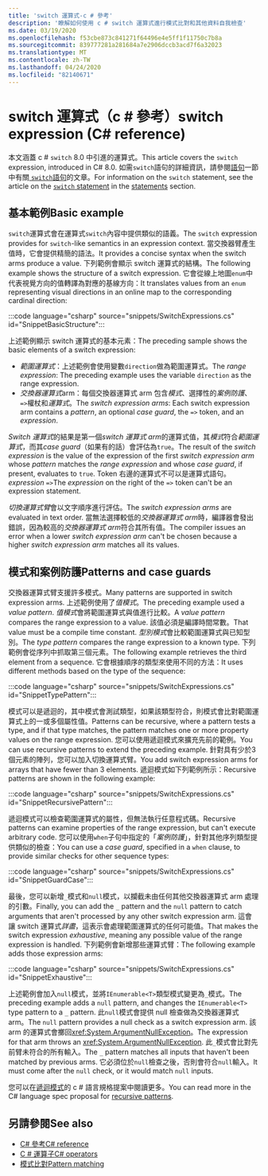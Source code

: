 ```yaml
---
title: 'switch 運算式-c # 參考'
description: '瞭解如何使用 c # switch 運算式進行模式比對和其他資料自我檢查'
ms.date: 03/19/2020
ms.openlocfilehash: f53cbe873c841271f64496e4e5ff1f11750c7b8a
ms.sourcegitcommit: 839777281a281684a7e2906dccb3acd7f6a32023
ms.translationtype: MT
ms.contentlocale: zh-TW
ms.lasthandoff: 04/24/2020
ms.locfileid: "82140671"
---
```

# <a name="switch-expression-c-reference"></a><span data-ttu-id="318e6-103">switch 運算式（c # 參考）</span><span class="sxs-lookup"><span data-stu-id="318e6-103">switch expression (C# reference)</span></span>

<span data-ttu-id="318e6-104">本文涵蓋 c # `switch` 8.0 中引進的運算式。</span><span class="sxs-lookup"><span data-stu-id="318e6-104">This article covers the `switch` expression, introduced in C# 8.0.</span></span> <span data-ttu-id="318e6-105">如需`switch`語句的詳細資訊，請參閱[語句](../keywords/index.md)一節中有關[ `switch`語句](../keywords/switch.md)的文章。</span><span class="sxs-lookup"><span data-stu-id="318e6-105">For information on the `switch` statement, see the article on the [`switch` statement](../keywords/switch.md) in the [statements](../keywords/index.md) section.</span></span>

## <a name="basic-example"></a><span data-ttu-id="318e6-106">基本範例</span><span class="sxs-lookup"><span data-stu-id="318e6-106">Basic example</span></span>

<span data-ttu-id="318e6-107">`switch`運算式會在運算式`switch`內容中提供類似的語義。</span><span class="sxs-lookup"><span data-stu-id="318e6-107">The `switch` expression provides for `switch`-like semantics in an expression context.</span></span> <span data-ttu-id="318e6-108">當交換器臂產生值時，它會提供精簡的語法。</span><span class="sxs-lookup"><span data-stu-id="318e6-108">It provides a concise syntax when the switch arms produce a value.</span></span> <span data-ttu-id="318e6-109">下列範例會顯示 switch 運算式的結構。</span><span class="sxs-lookup"><span data-stu-id="318e6-109">The following example shows the structure of a switch expression.</span></span> <span data-ttu-id="318e6-110">它會從線上地圖`enum`中代表視覺方向的值轉譯為對應的基線方向：</span><span class="sxs-lookup"><span data-stu-id="318e6-110">It translates values from an `enum` representing visual directions in an online map to the corresponding cardinal direction:</span></span>

:::code language="csharp" source="snippets/SwitchExpressions.cs" id="SnippetBasicStructure":::

<span data-ttu-id="318e6-111">上述範例顯示 switch 運算式的基本元素：</span><span class="sxs-lookup"><span data-stu-id="318e6-111">The preceding sample shows the basic elements of a switch expression:</span></span>

- <span data-ttu-id="318e6-112">*範圍運算式*：上述範例會使用變數`direction`做為範圍運算式。</span><span class="sxs-lookup"><span data-stu-id="318e6-112">The *range expression*: The preceding example uses the variable `direction` as the range expression.</span></span>
- <span data-ttu-id="318e6-113">*交換器運算式*arm：每個交換器運算式 arm 包含*模式*、選擇性的*案例防護*、 `=>`權杖和*運算式*。</span><span class="sxs-lookup"><span data-stu-id="318e6-113">The *switch expression arms*: Each switch expression arm contains a *pattern*, an optional *case guard*, the `=>` token, and an *expression*.</span></span>

<span data-ttu-id="318e6-114">*Switch 運算式*的結果是第一個*switch 運算式 arm*的運算式值，其*模式*符合*範圍運算式*，而其*case guard*（如果有的話）會評估為`true`。</span><span class="sxs-lookup"><span data-stu-id="318e6-114">The result of the *switch expression* is the value of the expression of the first *switch expression arm* whose *pattern* matches the *range expression* and whose *case guard*, if present, evaluates to `true`.</span></span> <span data-ttu-id="318e6-115">Token 右邊的運算式不可以是運算式語句。 *expression* `=>`</span><span class="sxs-lookup"><span data-stu-id="318e6-115">The *expression* on the right of the `=>` token can't be an expression statement.</span></span>

<span data-ttu-id="318e6-116">*切換運算式臂*會以文字順序進行評估。</span><span class="sxs-lookup"><span data-stu-id="318e6-116">The *switch expression arms* are evaluated in text order.</span></span> <span data-ttu-id="318e6-117">當無法選擇較低的*交換器運算式 arm*時，編譯器會發出錯誤，因為較高的*交換器運算式 arm*符合其所有值。</span><span class="sxs-lookup"><span data-stu-id="318e6-117">The compiler issues an error when a lower *switch expression arm* can't be chosen because a higher *switch expression arm* matches all its values.</span></span>

## <a name="patterns-and-case-guards"></a><span data-ttu-id="318e6-118">模式和案例防護</span><span class="sxs-lookup"><span data-stu-id="318e6-118">Patterns and case guards</span></span>

<span data-ttu-id="318e6-119">交換器運算式臂支援許多模式。</span><span class="sxs-lookup"><span data-stu-id="318e6-119">Many patterns are supported in switch expression arms.</span></span> <span data-ttu-id="318e6-120">上述範例使用了*值模式*。</span><span class="sxs-lookup"><span data-stu-id="318e6-120">The preceding example used a *value pattern*.</span></span> <span data-ttu-id="318e6-121">*值模式*會將範圍運算式與值進行比較。</span><span class="sxs-lookup"><span data-stu-id="318e6-121">A *value pattern* compares the range expression to a value.</span></span> <span data-ttu-id="318e6-122">該值必須是編譯時間常數。</span><span class="sxs-lookup"><span data-stu-id="318e6-122">That value must be a compile time constant.</span></span> <span data-ttu-id="318e6-123">*型別模式*會比較範圍運算式與已知型別。</span><span class="sxs-lookup"><span data-stu-id="318e6-123">The *type pattern* compares the range expression to a known type.</span></span> <span data-ttu-id="318e6-124">下列範例會從序列中抓取第三個元素。</span><span class="sxs-lookup"><span data-stu-id="318e6-124">The following example retrieves the third element from a sequence.</span></span> <span data-ttu-id="318e6-125">它會根據順序的類型來使用不同的方法：</span><span class="sxs-lookup"><span data-stu-id="318e6-125">It uses different methods based on the type of the sequence:</span></span>

:::code language="csharp" source="snippets/SwitchExpressions.cs" id="SnippetTypePattern":::

<span data-ttu-id="318e6-126">模式可以是遞迴的，其中模式會測試類型，如果該類型符合，則模式會比對範圍運算式上的一或多個屬性值。</span><span class="sxs-lookup"><span data-stu-id="318e6-126">Patterns can be recursive, where a pattern tests a type, and if that type matches, the pattern matches one or more property values on the range expression.</span></span> <span data-ttu-id="318e6-127">您可以使用遞迴模式來擴充先前的範例。</span><span class="sxs-lookup"><span data-stu-id="318e6-127">You can use recursive patterns to extend the preceding example.</span></span> <span data-ttu-id="318e6-128">針對具有少於3個元素的陣列，您可以加入切換運算式臂。</span><span class="sxs-lookup"><span data-stu-id="318e6-128">You add switch expression arms for arrays that have fewer than 3 elements.</span></span> <span data-ttu-id="318e6-129">遞迴模式如下列範例所示：</span><span class="sxs-lookup"><span data-stu-id="318e6-129">Recursive patterns are shown in the following example:</span></span>

:::code language="csharp" source="snippets/SwitchExpressions.cs" id="SnippetRecursivePattern":::

<span data-ttu-id="318e6-130">遞迴模式可以檢查範圍運算式的屬性，但無法執行任意程式碼。</span><span class="sxs-lookup"><span data-stu-id="318e6-130">Recursive patterns can examine properties of the range expression, but can't execute arbitrary code.</span></span> <span data-ttu-id="318e6-131">您可以使用`when`子句中指定的「*案例防護*」，針對其他序列類型提供類似的檢查：</span><span class="sxs-lookup"><span data-stu-id="318e6-131">You can use a *case guard*, specified in a `when` clause, to provide similar checks for other sequence types:</span></span>

:::code language="csharp" source="snippets/SwitchExpressions.cs" id="SnippetGuardCase":::

<span data-ttu-id="318e6-132">最後，您可以新增`_`模式和`null`模式，以攔截未由任何其他交換器運算式 arm 處理的引數。</span><span class="sxs-lookup"><span data-stu-id="318e6-132">Finally, you can add the `_` pattern and the `null` pattern to catch arguments that aren't processed by any other switch expression arm.</span></span> <span data-ttu-id="318e6-133">這會讓 switch 運算式*詳盡*，這表示會處理範圍運算式的任何可能值。</span><span class="sxs-lookup"><span data-stu-id="318e6-133">That makes the switch expression *exhaustive*, meaning any possible value of the range expression is handled.</span></span> <span data-ttu-id="318e6-134">下列範例會新增那些運算式臂：</span><span class="sxs-lookup"><span data-stu-id="318e6-134">The following example adds those expression arms:</span></span>

:::code language="csharp" source="snippets/SwitchExpressions.cs" id="SnippetExhaustive":::

<span data-ttu-id="318e6-135">上述範例會加入`null`模式，並將`IEnumerable<T>`類型模式變更為`_`模式。</span><span class="sxs-lookup"><span data-stu-id="318e6-135">The preceding example adds a `null` pattern, and changes the `IEnumerable<T>` type pattern to a `_` pattern.</span></span> <span data-ttu-id="318e6-136">此`null`模式會提供 null 檢查做為交換器運算式 arm。</span><span class="sxs-lookup"><span data-stu-id="318e6-136">The `null` pattern provides a null check as a switch expression arm.</span></span> <span data-ttu-id="318e6-137">該 arm 的運算式會擲回<xref:System.ArgumentNullException>。</span><span class="sxs-lookup"><span data-stu-id="318e6-137">The expression for that arm throws an <xref:System.ArgumentNullException>.</span></span> <span data-ttu-id="318e6-138">此`_`模式會比對先前臂未符合的所有輸入。</span><span class="sxs-lookup"><span data-stu-id="318e6-138">The `_` pattern matches all inputs that haven't been matched by previous arms.</span></span> <span data-ttu-id="318e6-139">它必須位於`null`檢查之後，否則會符合`null`輸入。</span><span class="sxs-lookup"><span data-stu-id="318e6-139">It must come after the `null` check, or it would match `null` inputs.</span></span>

<span data-ttu-id="318e6-140">您可以在[遞迴模式](~/_csharplang/proposals/csharp-8.0/patterns.md#switch-expression)的 c # 語言規格提案中閱讀更多。</span><span class="sxs-lookup"><span data-stu-id="318e6-140">You can read more in the C# language spec proposal for [recursive patterns](~/_csharplang/proposals/csharp-8.0/patterns.md#switch-expression).</span></span>

## <a name="see-also"></a><span data-ttu-id="318e6-141">另請參閱</span><span class="sxs-lookup"><span data-stu-id="318e6-141">See also</span></span>

- [<span data-ttu-id="318e6-142">C# 參考</span><span class="sxs-lookup"><span data-stu-id="318e6-142">C# reference</span></span>](../index.md)
- [<span data-ttu-id="318e6-143">C # 運算子</span><span class="sxs-lookup"><span data-stu-id="318e6-143">C# operators</span></span>](index.md)
- [<span data-ttu-id="318e6-144">模式比對</span><span class="sxs-lookup"><span data-stu-id="318e6-144">Pattern matching</span></span>](../../pattern-matching.md)
